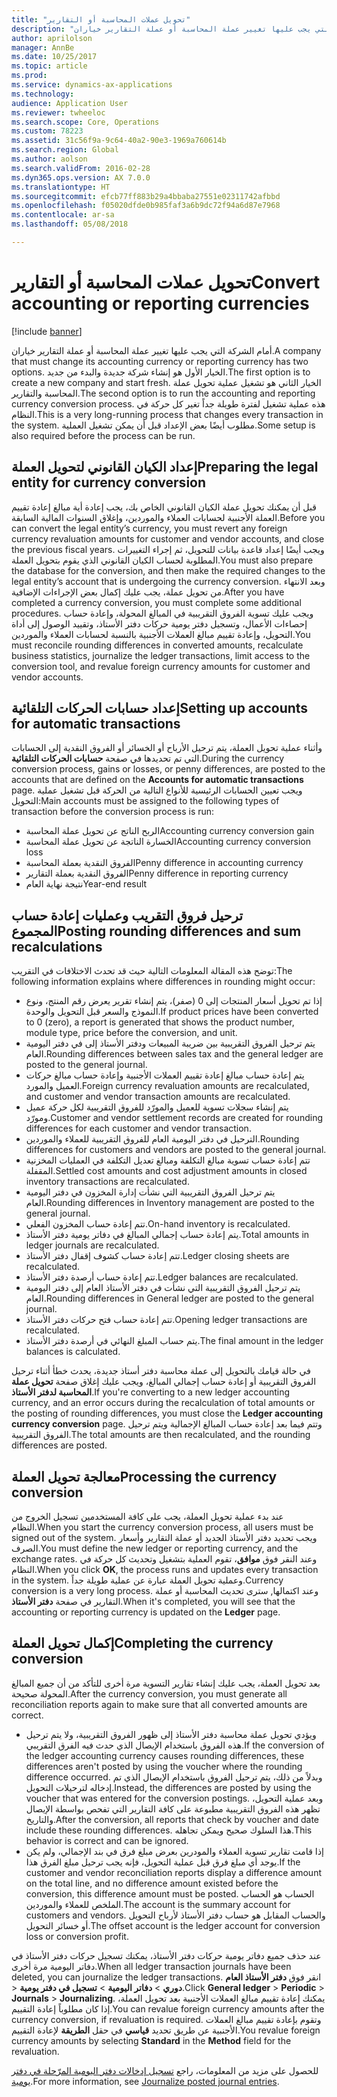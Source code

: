 ```yaml
---
title: "تحويل عملات المحاسبة أو التقارير"
description: "أمام الشركة التي يجب عليها تغيير عملة المحاسبة أو عملة التقارير خياران."
author: aprilolson
manager: AnnBe
ms.date: 10/25/2017
ms.topic: article
ms.prod: 
ms.service: dynamics-ax-applications
ms.technology: 
audience: Application User
ms.reviewer: twheeloc
ms.search.scope: Core, Operations
ms.custom: 78223
ms.assetid: 31c56f9a-9c64-40a2-90e3-1969a760614b
ms.search.region: Global
ms.author: aolson
ms.search.validFrom: 2016-02-28
ms.dyn365.ops.version: AX 7.0.0
ms.translationtype: HT
ms.sourcegitcommit: efcb77ff883b29a4bbaba27551e02311742afbbd
ms.openlocfilehash: f05020dfde0b985faf3a6b9dc72f94a6d87e7968
ms.contentlocale: ar-sa
ms.lasthandoff: 05/08/2018

---
```


# <a name="convert-accounting-or-reporting-currencies"></a><span data-ttu-id="1993e-103">تحويل عملات المحاسبة أو التقارير</span><span class="sxs-lookup"><span data-stu-id="1993e-103">Convert accounting or reporting currencies</span></span>

[!include [banner](../includes/banner.md)]

<span data-ttu-id="1993e-104">أمام الشركة التي يجب عليها تغيير عملة المحاسبة أو عملة التقارير خياران.</span><span class="sxs-lookup"><span data-stu-id="1993e-104">A company that must change its accounting currency or reporting currency has two options.</span></span> <span data-ttu-id="1993e-105">الخيار الأول هو إنشاء شركة جديدة والبدء من جديد.</span><span class="sxs-lookup"><span data-stu-id="1993e-105">The first option is to create a new company and start fresh.</span></span> <span data-ttu-id="1993e-106">الخيار الثاني هو تشغيل عملية تحويل عملة المحاسبة والتقارير.</span><span class="sxs-lookup"><span data-stu-id="1993e-106">The second option is to run the accounting and reporting currency conversion process.</span></span> <span data-ttu-id="1993e-107">هذه عملية تشغيل لفترة طويلة جداً تغير كل حركة في النظام.</span><span class="sxs-lookup"><span data-stu-id="1993e-107">This is a very long-running process that changes every transaction in the system.</span></span> <span data-ttu-id="1993e-108">مطلوب أيضًا بعض الإعداد قبل أن يمكن تشغيل العملية.</span><span class="sxs-lookup"><span data-stu-id="1993e-108">Some setup is also required before the process can be run.</span></span>

## <a name="preparing-the-legal-entity-for-currency-conversion"></a><span data-ttu-id="1993e-109">إعداد الكيان القانوني لتحويل العملة</span><span class="sxs-lookup"><span data-stu-id="1993e-109">Preparing the legal entity for currency conversion</span></span>
<span data-ttu-id="1993e-110">قبل أن يمكنك تحويل عملة الكيان القانوني الخاص بك، يجب إعادة أية مبالغ إعادة تقييم العملة الأجنبية لحسابات العملاء والموردين، وإغلاق السنوات المالية السابقة.</span><span class="sxs-lookup"><span data-stu-id="1993e-110">Before you can convert the legal entity’s currency, you must revert any foreign currency revaluation amounts for customer and vendor accounts, and close the previous fiscal years.</span></span> <span data-ttu-id="1993e-111">ويجب أيضًا إعداد قاعدة بيانات للتحويل، ثم إجراء التغييرات المطلوبة لحساب الكيان القانوني الذي يقوم بتحويل العملة.</span><span class="sxs-lookup"><span data-stu-id="1993e-111">You must also prepare the database for the conversion, and then make the required changes to the legal entity’s account that is undergoing the currency conversion.</span></span> <span data-ttu-id="1993e-112">وبعد الانتهاء من تحويل عملة، يجب عليك إكمال بعض الإجراءات الإضافية.</span><span class="sxs-lookup"><span data-stu-id="1993e-112">After you have completed a currency conversion, you must complete some additional procedures.</span></span> <span data-ttu-id="1993e-113">ويجب عليك تسوية الفروق التقريبية في المبالغ المحولة، وإعادة حساب إحصاءات الأعمال، وتسجيل دفتر يومية حركات دفتر الأستاذ، وتقييد الوصول إلى أداة التحويل، وإعادة تقييم مبالغ العملات الأجنبية بالنسبة لحسابات العملاء والموردين.</span><span class="sxs-lookup"><span data-stu-id="1993e-113">You must reconcile rounding differences in converted amounts, recalculate business statistics, journalize the ledger transactions, limit access to the conversion tool, and revalue foreign currency amounts for customer and vendor accounts.</span></span>

## <a name="setting-up-accounts-for-automatic-transactions"></a><span data-ttu-id="1993e-114">إعداد حسابات الحركات التلقائية</span><span class="sxs-lookup"><span data-stu-id="1993e-114">Setting up accounts for automatic transactions</span></span>
<span data-ttu-id="1993e-115">وأثناء عملية تحويل العملة، يتم ترحيل الأرباح أو الخسائر أو الفروق النقدية إلى الحسابات التي تم تحديدها في صفحة **حسابات الحركات التلقائية**.</span><span class="sxs-lookup"><span data-stu-id="1993e-115">During the currency conversion process, gains or losses, or penny differences, are posted to the accounts that are defined on the **Accounts for automatic transactions** page.</span></span> <span data-ttu-id="1993e-116">ويجب تعيين الحسابات الرئيسية للأنواع التالية من الحركة قبل تشغيل عملية التحويل:</span><span class="sxs-lookup"><span data-stu-id="1993e-116">Main accounts must be assigned to the following types of transaction before the conversion process is run:</span></span>

-   <span data-ttu-id="1993e-117">الربح الناتج عن تحويل عملة المحاسبة</span><span class="sxs-lookup"><span data-stu-id="1993e-117">Accounting currency conversion gain</span></span>
-   <span data-ttu-id="1993e-118">الخسارة الناتجة عن تحويل عملة المحاسبة</span><span class="sxs-lookup"><span data-stu-id="1993e-118">Accounting currency conversion loss</span></span>
-   <span data-ttu-id="1993e-119">الفروق النقدية بعملة المحاسبة</span><span class="sxs-lookup"><span data-stu-id="1993e-119">Penny difference in accounting currency</span></span>
-   <span data-ttu-id="1993e-120">الفروق النقدية بعملة التقارير</span><span class="sxs-lookup"><span data-stu-id="1993e-120">Penny difference in reporting currency</span></span>
-   <span data-ttu-id="1993e-121">نتيجة نهاية العام</span><span class="sxs-lookup"><span data-stu-id="1993e-121">Year-end result</span></span>

## <a name="posting-rounding-differences-and-sum-recalculations"></a><span data-ttu-id="1993e-122">ترحيل فروق التقريب وعمليات إعادة حساب المجموع</span><span class="sxs-lookup"><span data-stu-id="1993e-122">Posting rounding differences and sum recalculations</span></span>
<span data-ttu-id="1993e-123">توضح هذه المقالة المعلومات التالية حيث قد تحدث الاختلافات في التقريب:</span><span class="sxs-lookup"><span data-stu-id="1993e-123">The following information explains where differences in rounding might occur:</span></span>

-   <span data-ttu-id="1993e-124">إذا تم تحويل أسعار المنتجات إلى 0 (صفر)، يتم إنشاء تقرير يعرض رقم المنتج، ونوع النموذج والسعر قبل التحويل والوحدة.</span><span class="sxs-lookup"><span data-stu-id="1993e-124">If product prices have been converted to 0 (zero), a report is generated that shows the product number, module type, price before the conversion, and unit.</span></span>
-   <span data-ttu-id="1993e-125">يتم ترحيل الفروق التقريبية بين ضريبة المبيعات ودفتر الأستاذ إلى في دفتر اليومية العام.</span><span class="sxs-lookup"><span data-stu-id="1993e-125">Rounding differences between sales tax and the general ledger are posted to the general journal.</span></span>
-   <span data-ttu-id="1993e-126">يتم إعادة حساب مبالغ إعادة تقييم العملات الأجنبية وإعادة حساب مبالغ حركات العميل والمورد.</span><span class="sxs-lookup"><span data-stu-id="1993e-126">Foreign currency revaluation amounts are recalculated, and customer and vendor transaction amounts are recalculated.</span></span>
-   <span data-ttu-id="1993e-127">يتم إنشاء سجلات تسوية للعميل والمورّد للفروق التقريبية لكل حركة عميل ومورّد.</span><span class="sxs-lookup"><span data-stu-id="1993e-127">Customer and vendor settlement records are created for rounding differences for each customer and vendor transaction.</span></span>
-   <span data-ttu-id="1993e-128">الترحيل في دفتر اليومية العام للفروق التقريبية للعملاء والموردين.</span><span class="sxs-lookup"><span data-stu-id="1993e-128">Rounding differences for customers and vendors are posted to the general journal.</span></span>
-   <span data-ttu-id="1993e-129">تتم إعادة حساب تسوية مبالغ التكلفة ومبالغ تعديل التكلفة في العمليات المخزنية المقفلة.</span><span class="sxs-lookup"><span data-stu-id="1993e-129">Settled cost amounts and cost adjustment amounts in closed inventory transactions are recalculated.</span></span>
-   <span data-ttu-id="1993e-130">يتم ترحيل الفروق التقريبية التي نشأت إدارة المخزون في دفتر اليومية العام.</span><span class="sxs-lookup"><span data-stu-id="1993e-130">Rounding differences in Inventory management are posted to the general journal.</span></span>
-   <span data-ttu-id="1993e-131">تتم إعادة حساب المخزون الفعلي.</span><span class="sxs-lookup"><span data-stu-id="1993e-131">On-hand inventory is recalculated.</span></span>
-   <span data-ttu-id="1993e-132">يتم إعادة حساب إجمالي المبالغ في دفاتر يومية دفتر الأستاذ.</span><span class="sxs-lookup"><span data-stu-id="1993e-132">Total amounts in ledger journals are recalculated.</span></span>
-   <span data-ttu-id="1993e-133">تتم إعادة حساب كشوف إقفال دفتر الأستاذ.</span><span class="sxs-lookup"><span data-stu-id="1993e-133">Ledger closing sheets are recalculated.</span></span>
-   <span data-ttu-id="1993e-134">تتم إعادة حساب أرصدة دفتر الأستاذ.</span><span class="sxs-lookup"><span data-stu-id="1993e-134">Ledger balances are recalculated.</span></span>
-   <span data-ttu-id="1993e-135">يتم ترحيل الفروق التقريبية التي نشأت في دفتر الأستاذ العام إلى دفتر اليومية العام.</span><span class="sxs-lookup"><span data-stu-id="1993e-135">Rounding differences in General ledger are posted to the general journal.</span></span>
-   <span data-ttu-id="1993e-136">تتم إعادة حساب فتح حركات دفتر الأستاذ.</span><span class="sxs-lookup"><span data-stu-id="1993e-136">Opening ledger transactions are recalculated.</span></span>
-   <span data-ttu-id="1993e-137">يتم حساب المبلغ النهائي في أرصدة دفتر الأستاذ.</span><span class="sxs-lookup"><span data-stu-id="1993e-137">The final amount in the ledger balances is calculated.</span></span>

<span data-ttu-id="1993e-138">في حالة قيامك بالتحويل إلى عملة محاسبة دفتر أستاذ جديدة، يحدث خطأ أثناء ترحيل الفروق التقريبية أو إعادة حساب إجمالي المبالغ، ويجب عليك إغلاق صفحة **تحويل عملة المحاسبة لدفتر الأستاذ‬**.</span><span class="sxs-lookup"><span data-stu-id="1993e-138">If you're converting to a new ledger accounting currency, and an error occurs during the recalculation of total amounts or the posting of rounding differences, you must close the **Ledger accounting currency conversion** page.</span></span> <span data-ttu-id="1993e-139">وتتم فيما بعد إعادة حساب المبالغ الإجمالية ويتم ترحيل الفروق التقريبية.</span><span class="sxs-lookup"><span data-stu-id="1993e-139">The total amounts are then recalculated, and the rounding differences are posted.</span></span>

## <a name="processing-the-currency-conversion"></a><span data-ttu-id="1993e-140">معالجة تحويل العملة</span><span class="sxs-lookup"><span data-stu-id="1993e-140">Processing the currency conversion</span></span>
<span data-ttu-id="1993e-141">عند بدء عملية تحويل العملة، يجب على كافة المستخدمين تسجيل الخروج من النظام.</span><span class="sxs-lookup"><span data-stu-id="1993e-141">When you start the currency conversion process, all users must be signed out of the system.</span></span> <span data-ttu-id="1993e-142">ويجب تحديد دفتر الأستاذ الجديد أو عملة التقارير وأسعار الصرف.</span><span class="sxs-lookup"><span data-stu-id="1993e-142">You must define the new ledger or reporting currency, and the exchange rates.</span></span> <span data-ttu-id="1993e-143">وعند النقر فوق **موافق**، تقوم العملية بتشغيل وتحديث كل حركة في النظام.</span><span class="sxs-lookup"><span data-stu-id="1993e-143">When you click **OK**, the process runs and updates every transaction in the system.</span></span> <span data-ttu-id="1993e-144">وعملية تحويل العملة عبارة عن عملية طويلة جداً.</span><span class="sxs-lookup"><span data-stu-id="1993e-144">Currency conversion is a very long process.</span></span> <span data-ttu-id="1993e-145">وعند اكتمالها, سترى تحديث المحاسبة أو عملة التقارير في صفحة **دفتر الأستاذ**.</span><span class="sxs-lookup"><span data-stu-id="1993e-145">When it's completed, you will see that the accounting or reporting currency is updated on the **Ledger** page.</span></span>

## <a name="completing-the-currency-conversion"></a><span data-ttu-id="1993e-146">إكمال تحويل العملة</span><span class="sxs-lookup"><span data-stu-id="1993e-146">Completing the currency conversion</span></span>
<span data-ttu-id="1993e-147">بعد تحويل العملة، يجب عليك إنشاء تقارير التسوية مرة أخرى للتأكد من أن جميع المبالغ المحولة صحيحة.</span><span class="sxs-lookup"><span data-stu-id="1993e-147">After the currency conversion, you must generate all reconciliation reports again to make sure that all converted amounts are correct.</span></span>

-   <span data-ttu-id="1993e-148">ويؤدي تحويل عملة محاسبة دفتر الأستاذ إلى ظهور الفروق التقريبية، ولا يتم ترحيل هذه الفروق باستخدام الإيصال الذي حدث فيه الفرق التقريبي.</span><span class="sxs-lookup"><span data-stu-id="1993e-148">If the conversion of the ledger accounting currency causes rounding differences, these differences aren't posted by using the voucher where the rounding difference occurred.</span></span> <span data-ttu-id="1993e-149">وبدلاً من ذلك، يتم ترحيل الفروق باستخدام الإيصال الذي تم إدخاله لترحيلات التحويل.</span><span class="sxs-lookup"><span data-stu-id="1993e-149">Instead, the differences are posted by using the voucher that was entered for the conversion postings.</span></span> <span data-ttu-id="1993e-150">وبعد عملية التحويل، تظهر هذه الفروق التقريبية مطبوعة على كافة التقارير التي تفحص بواسطة الإيصال والتاريخ.</span><span class="sxs-lookup"><span data-stu-id="1993e-150">After the conversion, all reports that check by voucher and date include these rounding differences.</span></span> <span data-ttu-id="1993e-151">هذا السلوك صحيح ويمكن تجاهله.</span><span class="sxs-lookup"><span data-stu-id="1993e-151">This behavior is correct and can be ignored.</span></span>
-   <span data-ttu-id="1993e-152">إذا قامت تقارير تسوية العملاء والمودرين بعرض مبلغ فرق في بند الإجمالي، ولم يكن يوجد أي مبلغ فرق قبل عملية التحويل، فإنه يجب ترحيل مبلغ الفرق هذا.</span><span class="sxs-lookup"><span data-stu-id="1993e-152">If the customer and vendor reconciliation reports display a difference amount on the total line, and no difference amount existed before the conversion, this difference amount must be posted.</span></span> <span data-ttu-id="1993e-153">الحساب هو الحساب الملخص للعملاء والموردين.</span><span class="sxs-lookup"><span data-stu-id="1993e-153">The account is the summary account for customers and vendors.</span></span> <span data-ttu-id="1993e-154">والحساب المقابل هو حساب دفتر الأستاذ لأرباح التحويل أو خسائر التحويل.</span><span class="sxs-lookup"><span data-stu-id="1993e-154">The offset account is the ledger account for conversion loss or conversion profit.</span></span>

<span data-ttu-id="1993e-155">عند حذف جميع دفاتر يومية حركات دفتر الأستاذ، يمكنك تسجيل حركات دفتر الأستاذ في دفاتر اليومية مرة أخرى.</span><span class="sxs-lookup"><span data-stu-id="1993e-155">When all ledger transaction journals have been deleted, you can journalize the ledger transactions.</span></span> <span data-ttu-id="1993e-156">انقر فوق **دفتر الأستاذ العام** &gt; **‎دوري** &gt; **دفاتر اليومية** &gt; **تسجيل في دفتر يومية**.</span><span class="sxs-lookup"><span data-stu-id="1993e-156">Click **General ledger** &gt; **Periodic** &gt; **Journals** &gt; **Journalizing**.</span></span> <span data-ttu-id="1993e-157">يمكنك إعادة تقييم مبالغ العملات الأجنبية بعد تحويل العملة، إذا كان مطلوباً إعادة التقييم.</span><span class="sxs-lookup"><span data-stu-id="1993e-157">You can revalue foreign currency amounts after the currency conversion, if revaluation is required.</span></span> <span data-ttu-id="1993e-158">وتقوم بإعادة تقييم مبالغ العملات الأجنبية عن طريق تحديد **قياسي** في حقل **الطريقة** لإعادة التقييم.</span><span class="sxs-lookup"><span data-stu-id="1993e-158">You revalue foreign currency amounts by selecting **Standard** in the **Method** field for the revaluation.</span></span>

<span data-ttu-id="1993e-159">للحصول على مزيد من المعلومات، راجع [تسجيل إدخالات دفتر اليومية المرّحلة في دفتر يومية‬](tasks/journalize-posted-journal-entries.md).</span><span class="sxs-lookup"><span data-stu-id="1993e-159">For more information, see [Journalize posted journal entries](tasks/journalize-posted-journal-entries.md).</span></span>


